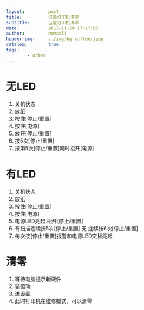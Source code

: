 ```yaml
---
layout:         post
title:          佳能打印机清零
subtitle:       佳能打印机清零
date:           2017-11-29 17:17:00
author:         nomadli
header-img:     ../img/bg-coffee.jpeg
catalog:        true
tags:
        - other
---
```


# 无LED
1.  关机状态
2.  放纸
3.  按住[停止/重置]
4.  按住[电源]
5.  放开[停止/重置]
6.  按5次[停止/重置]
7.  按第5次[停止/重置]同时松开[电源]

# 有LED
01. 关机状态
02. 放纸
03. 按住[停止/重置]
04. 按住[电源]
05. 电源LED亮起 松开[停止/重置]
06. 有扫描连续按5次[停止/重置] 无 连续按6次[停止/重置]
07. 每次按[停止/重置]报警和电源LED交替亮起

# 清零
01. 等待电脑提示新硬件
02. 装驱动
03. 进设置
04. 此时打印机在维修模式，可以清零  
